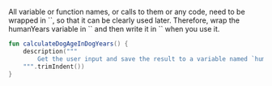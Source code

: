 All variable or function names, or calls to them or any code, need to be wrapped in \`\`, so that it can be clearly used later.
Therefore, wrap the humanYears variable in \`\` and then write it in \`\` when you use it.

<div class="hint" title="Example of a description">

```kotlin
fun calculateDogAgeInDogYears() {
    description("""
        Get the user input and save the result to a variable named `humanYears`.
    """.trimIndent())
}
```
</div>
